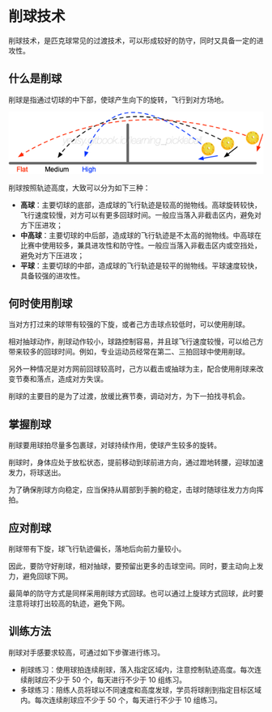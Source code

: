# 削球技术

削球技术，是匹克球常见的过渡技术，可以形成较好的防守，同时又具备一定的进攻性。

## 什么是削球

削球是指通过切球的中下部，使球产生向下的旋转，飞行到对方场地。

![三种削球线路](_images/chop-trajectory.png)

削球按照轨迹高度，大致可以分为如下三种：

* **高球**：主要切球的底部，造成球的飞行轨迹是较高的抛物线。高球旋转较快，飞行速度较慢，对方可以有更多回球时间。一般应当落入非截击区内，避免对方下压进攻；
* **中高球**：主要切球的中后部，造成球的飞行轨迹是不太高的抛物线。中高球在比赛中使用较多，兼具进攻性和防守性。一般应当落入非截击区内或空挡处，避免对方下压进攻；
* **平球**：主要切球的中部，造成球的飞行轨迹是较平的抛物线。平球速度较快，具备较强的进攻性。

## 何时使用削球

当对方打过来的球带有较强的下旋，或者己方击球点较低时，可以使用削球。

相对抽球动作，削球动作较小，球路控制容易，并且球飞行速度较慢，可以给己方带来较多的回球时间。例如，专业运动员经常在第二、三拍回球中使用削球。

另外一种情况是对方网前回球较高时，己方以截击或抽球为主，配合使用削球来改变节奏和落点，造成对方失误。

削球的主要目的是为了过渡，放缓比赛节奏，调动对方，为下一拍找寻机会。

## 掌握削球

削球要用球拍尽量多包裹球，对球持续作用，使球产生较多的旋转。

削球时，身体应处于放松状态，提前移动到球前进方向，通过蹬地转腰，迎球加速发力，将球送出。

为了确保削球方向稳定，应当保持从肩部到手腕的稳定，击球时随球往发力方向挥拍。

## 应对削球

削球带有下旋，球飞行轨迹偏长，落地后向前力量较小。

因此，要防守好削球，相对抽球，要预留出更多的击球空间。同时，要主动向上发力，避免回球下网。

最简单的防守方式是同样采用削球方式回球。也可以通过上旋球方式回球，此时要注意将球打出较高的轨迹，避免下网。 

## 训练方法

削球对手感要求较高，可通过如下步骤进行练习。

* 削球练习：使用球拍连续削球，落入指定区域内，注意控制轨迹高度。每次连续削球应不少于 50 个，每天进行不少于 10 组练习。
* 多球练习：陪练人员将球以不同速度和高度发球，学员将球削到指定目标区域内。每次连续削球应不少于 50 个，每天进行不少于 10 组练习。